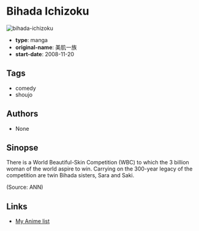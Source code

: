 # Bihada Ichizoku

![bihada-ichizoku](https://cdn.myanimelist.net/images/manga/1/17307.jpg)

-   **type**: manga
-   **original-name**: 美肌一族
-   **start-date**: 2008-11-20

## Tags

-   comedy
-   shoujo

## Authors

-   None

## Sinopse

There is a World Beautiful-Skin Competition (WBC) to which the 3 billion woman of the world aspire to win. Carrying on the 300-year legacy of the competition are twin Bihada sisters, Sara and Saki.

(Source: ANN)

## Links

-   [My Anime list](https://myanimelist.net/manga/12469/Bihada_Ichizoku)
